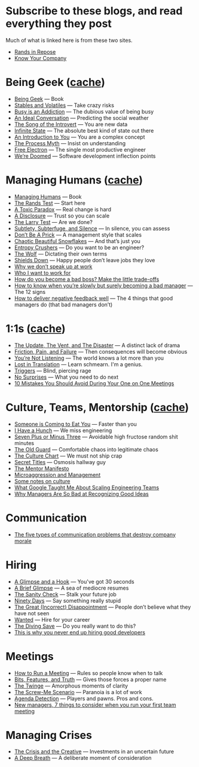 # Subscribe to these blogs, and read everything they post

Much of what is linked here is from these two sites.

* [Rands in Repose](http://randsinrepose.com)
* [Know Your Company](https://blog.knowyourcompany.com)

# Being Geek ([cache](https://www.evernote.com/pub/skyzyx/beinggeek))
* [Being Geek](http://beinggeek.com) — Book
* [Stables and Volatiles](http://randsinrepose.com/archives/stables-and-volatiles/) — Take crazy risks
* [Busy is an Addiction](http://randsinrepose.com/archives/busy-is-an-addiction/) — The dubious value of being busy
* [An Ideal Conversation](http://randsinrepose.com/archives/an-ideal-conversation/) — Predicting the social weather
* [The Song of the Introvert](http://randsinrepose.com/archives/the-song-of-the-introvert/) — You are new data
* [Infinite State](http://randsinrepose.com/archives/infinite-state/) — The absolute best kind of state out there
* [An Introduction to You](http://randsinrepose.com/archives/an-introduction-to-you/) — You are a complex concept
* [The Process Myth](http://randsinrepose.com/archives/the-process-myth/) — Insist on understanding
* [Free Electron](http://randsinrepose.com/archives/free-electron/) — The single most productive engineer
* [We’re Doomed](http://randsinrepose.com/archives/were-doomed/) — Software development inflection points

# Managing Humans ([cache](https://www.evernote.com/pub/skyzyx/managinghumans))
* [Managing Humans](http://managinghumans.com) — Book
* [The Rands Test](http://randsinrepose.com/archives/the-rands-test/) — Start here
* [A Toxic Paradox](http://randsinrepose.com/archives/a-toxic-paradox/) — Real change is hard
* [A Disclosure](http://randsinrepose.com/archives/a-disclosure/) — Trust so you can scale
* [The Larry Test](http://randsinrepose.com/archives/the-larry-test/) — Are we done?
* [Subtlety, Subterfuge, and Silence](http://randsinrepose.com/archives/subtlety-subterfuge-and-silence/) — In silence, you can assess
* [Don’t Be A Prick](http://randsinrepose.com/archives/dont-be-a-prick/) — A management style that scales
* [Chaotic Beautiful Snowflakes](http://randsinrepose.com/archives/chaotic-beautiful-snowflakes/) — And that’s just you
* [Entropy Crushers](http://randsinrepose.com/archives/entropy-crushers/) — Do you want to be an engineer?
* [The Wolf](http://randsinrepose.com/archives/the-wolf/) — Dictating their own terms
* [Shields Down](http://randsinrepose.com/archives/shields-down/) — Happy people don’t leave jobs they love
* [Why we don’t speak up at work](https://blog.knowyourcompany.com/why-we-don-t-speak-up-at-work-94abeb1c8f36#.jtmc1os41)
* [Who I want to work for](https://medium.com/@keavy/who-i-want-to-work-for-b04ce972c202)
* [How do you become a bad boss? Make the little trade-offs](https://blog.knowyourcompany.com/how-to-become-a-bad-boss-make-the-little-trade-offs-70e8c7193ddf)
* [How to know when you’re slowly but surely becoming a bad manager](https://m.signalvnoise.com/the-12-signs-how-to-know-when-youre-slowly-but-surely-becoming-a-bad-manager-82fd5baff33d) — The 12 signs
* [How to deliver negative feedback well](https://blog.knowyourcompany.com/how-to-deliver-negative-feedback-well-the-4-things-that-good-managers-do-that-bad-managers-2c02b51c9c48) — The 4 things that good managers do (that bad managers don’t)

# 1:1s ([cache](https://www.evernote.com/pub/skyzyx/11s))
* [The Update, The Vent, and The Disaster](http://randsinrepose.com/archives/the-update-the-vent-and-the-disaster/) — A distinct lack of drama
* [Friction, Pain, and Failure](http://randsinrepose.com/archives/friction-pain-and-failure/) — Then consequences will become obvious
* [You’re Not Listening](http://randsinrepose.com/archives/youre-not-listening/) — The world knows a lot more than you
* [Lost in Translation](http://randsinrepose.com/archives/lost-in-translation/) — Learn schmearn. I'm a genius.
* [Triggers](http://randsinrepose.com/archives/triggers/) — Blind, piercing rage
* [No Surprises](http://randsinrepose.com/archives/no-surprises/) — What you need to do next
* [10 Mistakes You Should Avoid During Your One on One Meetings](https://www.fellow.app/blog/2019/10-mistakes-you-should-avoid-during-one-on-one-meetings/)

# Culture, Teams, Mentorship ([cache](https://www.evernote.com/pub/skyzyx/cultureteamsmentorship))
* [Someone is Coming to Eat You](http://randsinrepose.com/archives/someone-is-coming-to-eat-you/) — Faster than you
* [I Have a Hunch](http://randsinrepose.com/archives/i-have-a-hunch/) — We miss engineering
* [Seven Plus or Minus Three](http://randsinrepose.com/archives/seven-plus-or-minus-three/) — Avoidable high fructose random shit minutes
* [The Old Guard](http://randsinrepose.com/archives/the-old-guard/) — Comfortable chaos into legitimate chaos
* [The Culture Chart](http://randsinrepose.com/archives/the-culture-chart/) — We must not ship crap
* [Secret Titles](http://randsinrepose.com/archives/secret-titles/) — Osmosis hallway guy
* [The Mentor Manifesto](http://www.davidgcohen.com/2011/08/28/the-mentor-manifesto/)
* [Microaggression and Management](https://web.archive.org/web/20140405220327/https://medium.com/about-work/65d4740f7a2f)
* [Some notes on culture](http://ataussig.com/post/32402969166/some-notes-on-culture)
* [What Google Taught Me About Scaling Engineering Teams](http://www.theeffectiveengineer.com/blog/what-i-learned-from-googles-engineering-culture)
* [Why Managers Are So Bad at Recognizing Good Ideas](http://www.theatlantic.com/business/archive/2016/06/adam-grant-aspen/489056/)

# Communication
* [The five types of communication problems that destroy company morale](https://qz.com/work/1587170/the-five-types-of-communication-problems-that-destroy-company-morale/)

# Hiring
* [A Glimpse and a Hook](http://randsinrepose.com/archives/a-glimpse-and-a-hook/) — You've got 30 seconds
* [A Brief Glimpse](http://randsinrepose.com/archives/a-brief-glimpse/) — A sea of mediocre resumes
* [The Sanity Check](http://randsinrepose.com/archives/the-sanity-chec/) — Stalk your future job
* [Ninety Days](http://randsinrepose.com/archives/ninety-days/) — Say something really stupid
* [The Great (Incorrect) Disappointment](http://randsinrepose.com/archives/the-great-incorrect-disappointment/) — People don’t believe what they have not seen
* [Wanted](http://randsinrepose.com/archives/wanted/) — Hire for your career
* [The Diving Save](http://randsinrepose.com/archives/the-diving-save/) — Do you really want to do this?
* [This is why you never end up hiring good developers](http://qz.com/258066/this-is-why-you-dont-hire-good-developers/)

# Meetings
* [How to Run a Meeting](http://randsinrepose.com/archives/how-to-run-a-meeting/) — Rules so people know when to talk
* [Bits, Features, and Truth](http://randsinrepose.com/archives/bits-features-and-truth/) — Gives those forces a proper name
* [The Twinge](http://randsinrepose.com/archives/the-twinge/) — Amorphous moments of clarity
* [The Screw-Me Scenario](http://randsinrepose.com/archives/the-screwme-scenario/) — Paranoia is a lot of work
* [Agenda Detection](http://randsinrepose.com/archives/agenda-detection/) — Players and pawns. Pros and cons.
* [New managers, 7 things to consider when you run your first team meeting](https://blog.knowyourcompany.com/new-managers-heres-how-to-run-your-first-team-meeting-77bb6d7e66b)

# Managing Crises
* [The Crisis and the Creative](http://randsinrepose.com/archives/the-crisis-and-the-creative/) — Investments in an uncertain future
* [A Deep Breath](http://randsinrepose.com/archives/a-deep-breath/) — A deliberate moment of consideration
